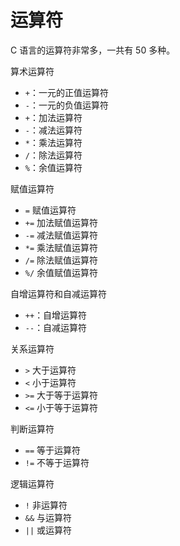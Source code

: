 # 运算符

C 语言的运算符非常多，一共有 50 多种。

算术运算符

- `+`：一元的正值运算符
- `-`：一元的负值运算符
- `+`：加法运算符
- `-`：减法运算符
- `*`：乘法运算符
- `/`：除法运算符
- `%`：余值运算符

赋值运算符

- `=` 赋值运算符
- `+=` 加法赋值运算符
- `-=` 减法赋值运算符
- `*=` 乘法赋值运算符
- `/=` 除法赋值运算符
- `%/` 余值赋值运算符

自增运算符和自减运算符

- `++`：自增运算符
- `--`：自减运算符

关系运算符

- `>` 大于运算符
- `<` 小于运算符
- `>=` 大于等于运算符
- `<=` 小于等于运算符

判断运算符

- `==` 等于运算符
- `!=` 不等于运算符

逻辑运算符

- `!` 非运算符
- `&&` 与运算符
- `||` 或运算符
